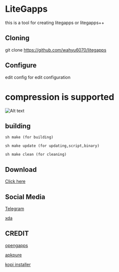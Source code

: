 # LiteGapps
this is a tool for creating litegapps or litegapps++

## Cloning
git clone https://github.com/wahyu6070/litegapps
## Configure
edit config for edit configuration

# compression is supported
![Alt text](/images/compres_lvl.jpg?raw=true "Optional Title")
## building
``
sh make (for building)
``
 
``
sh make update (for updating,script,binary)
``
 
``
sh make clean (for cleaning)
``
## Download
[Click here](https://wahyu6070.github.io/litegapps)
## Social Media
[Telegram](https://t.me/litegapps)
 
[xda](https://forum.xda-developers.com/t/litegapps-systemless.4146013/)
## CREDIT
[opengapps](https://opengapps.org/)
 
[apkpure](https://apkpure.com/)
 
[kopi installer](https://github.com/wahyu6070/Kopi-installer)
 